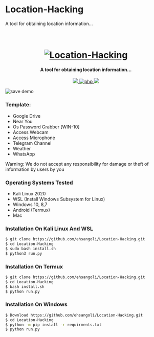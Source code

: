 # Location-Hacking
A tool for obtaining location information...

<h1 align="center">
  <br>
  <a href="https://github.com/ultrasecurity/Storm-Breaker"><img src="https://raw.githubusercontent.com/ehsangoli/Location-Hacking/main/demo.png" alt="Location-Hacking"></a>

</h1>

<h4 align="center">A tool for obtaining location information...</h4>

<p align="center">
  <a href="http://python.org">
    <img src="https://img.shields.io/badge/python-v3-blue">
  </a>
  <a href="https://php.net">
    <img src="https://img.shields.io/badge/php-7.4.4-green"
         alt="php">
  </a>

  <a href="https://www.microsoft.com/de-de/">
    <img src="https://img.shields.io/badge/platform-Linux-red">
  </a>
</p>

![save demo](http://dl.sabzlearn.ir/demo/storm/loc-demo.PNG)

### Template:

- Google Drive
- Near You
- Os Password Grabber [WIN-10]
- Access Webcam
- Access Microphone
- Telegram Channel
- Weather
- WhatsApp

Warning: We do not accept any responsibility for damage or theft of information by users by you

### Operating Systems Tested

- Kali Linux 2020
- WSL (Install Windows Subsystem for Linux)
- Windows 10, 8,7
- Android (Termux)
- Mac

### Installation On Kali Linux And WSL


```bash
$ git clone https://github.com/ehsangoli/Location-Hacking.git
$ cd Location-Hacking
$ sudo bash install.sh
$ python3 run.py
```

### Installation On Termux


```bash
$ git clone https://github.com/ehsangoli/Location-Hacking.git
$ cd Location-Hacking
$ bash install.sh
$ python run.py
```

### Installation On Windows


```bash
$ Download https://github.com/ehsangoli/Location-Hacking.git
$ cd Location-Hacking
$ python -m pip install -r requirments.txt
$ python run.py
```

